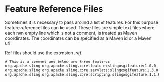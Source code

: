 # Feature Reference Files

Sometimes it is necessary to pass around a list of features. For this purpose feature *ref*erence files can be used. These files are simple text files where each non empty line which is not a comment, is treated as Maven coordinates. The coordinates can be specified as a Maven id or a Maven url.

Ref files should use the extension *.ref*.

```
# This is a comment and below are three features
org.apache.sling:org.apache.sling.core.feature:slingosgifeature:1.0.0
org.apache.sling:org.apache.sling.core.servlets:slingosgifeature:1.3.0
org.apache.sling:org.apache.sling.core.scripting:slingosgifeature:1.1.0
```
